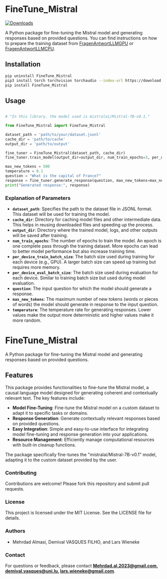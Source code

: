 # FineTune_Mistral
[![Downloads](https://static.pepy.tech/badge/FineTune-Mistral)](https://pepy.tech/project/FineTune-Mistral)

A Python package for fine-tuning the Mistral model and generating responses based on provided questions.
You can find instructions on how to prepare the training dataset from [FragenAntwortLLMGPU](https://pypi.org/project/FragenAntwortLLMGPU/) or [FragenAntwortLLMCPU](https://pypi.org/project/FragenAntwortLLMCPU/).

## Installation

```bash
pip uninstall FineTune_Mistral
pip3 install torch torchvision torchaudio --index-url https://download.pytorch.org/whl/cu118       (refer https://pytorch.org/get-started/locally/)
pip install FineTune_Mistral
```

## Usage

``` python

# "In this library, the model used is mistralai/Mistral-7B-v0.1."

from FineTune_Mistral import FineTune_Mistral

dataset_path = 'path/to/your/dataset.jsonl'
cache_dir = 'path/to/cache'
output_dir = 'path/to/output'

fine_tuner = FineTune_Mistral(dataset_path, cache_dir)
fine_tuner.train_model(output_dir=output_dir, num_train_epochs=3, per_device_train_batch_size=2, per_device_eval_batch_size=1)

max_new_tokens = 500
temperature = 0.1
question = "What is the capital of France?"
response = fine_tuner.generate_response(question, max_new_tokens=max_new_tokens, temperature=temperature)
print("Generated response:", response)


```

### Explanation of Parameters

- **`dataset_path`**: Specifies the path to the dataset file in JSONL format. This dataset will be used for training the model.
- **`cache_dir`**: Directory for caching model files and other intermediate data. This helps in reusing downloaded files and speeding up the process.
- **`output_dir`**: Directory where the trained model, logs, and other outputs will be saved after training.
- **`num_train_epochs`**: The number of epochs to train the model. An epoch is one complete pass through the training dataset. More epochs can lead to better model performance but also increase training time.
- **`per_device_train_batch_size`**: The batch size used during training for each device (e.g., GPU). A larger batch size can speed up training but requires more memory.
- **`per_device_eval_batch_size`**: The batch size used during evaluation for each device. Similar to training batch size but used during model evaluation.
- **`question`**: The input question for which the model should generate a response.
- **`max_new_tokens`**: The maximum number of new tokens (words or pieces of words) the model should generate in response to the input question.
- **`temperature`**: The temperature rate for generating responses. Lower values make the output more deterministic and higher values make it more random.

# FineTune_Mistral

A Python package for fine-tuning the Mistral model and generating responses based on provided questions.

## Features

This package provides functionalities to fine-tune the Mistral model, a causal language model designed for generating coherent and contextually relevant text. 
The key features include:
- **Model Fine-Tuning**: Fine-tune the Mistral model on a custom dataset to adapt it to specific tasks or domains.
- **Response Generation**: Generate contextually relevant responses based on provided questions.
- **Easy Integration**: Simple and easy-to-use interface for integrating model fine-tuning and response generation into your applications.
- **Resource Management**: Efficiently manage computational resources with built-in cleanup functions.

The package specifically fine-tunes the "mistralai/Mistral-7B-v0.1" model, adapting it to the custom dataset provided by the user.

### Contributing

Contributions are welcome! Please fork this repository and submit pull requests.

### License

This project is licensed under the MIT License. See the LICENSE file for details.

### Authors

- Mehrdad Almasi, Demival VASQUES FILHO, and Lars Wieneke

### Contact

For questions or feedback, please contact **Mehrdad.al.2023@gmail.com, demival.vasques@uni.lu, lars.wieneke@gmail.com**.